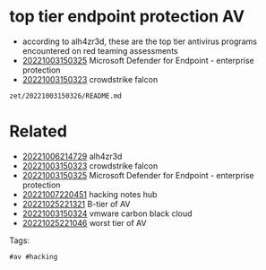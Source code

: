 # top tier endpoint protection AV

- according to alh4zr3d, these are the top tier antivirus programs encountered on red teaming assessments
- [20221003150325](/zet/20221003150325/README.md) Microsoft Defender for Endpoint - enterprise protection
- [20221003150323](/zet/20221003150323/README.md) crowdstrike falcon

` zet/20221003150326/README.md `

# Related

- [20221006214729](/zet/20221006214729/README.md) alh4zr3d
- [20221003150323](/zet/20221003150323/README.md) crowdstrike falcon
- [20221003150325](/zet/20221003150325/README.md) Microsoft Defender for Endpoint - enterprise protection
- [20221007220451](/zet/20221007220451/README.md) hacking notes hub
- [20221025221321](/zet/20221025221321/README.md) B-tier of AV
- [20221003150324](/zet/20221003150324/README.md) vmware carbon black cloud
- [20221025221046](/zet/20221025221046/README.md) worst tier of AV

Tags:

    #av #hacking
